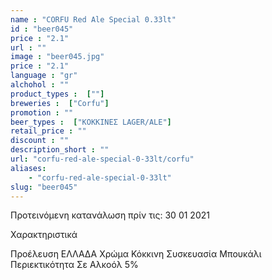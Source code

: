 ```yaml
---
name : "CORFU Red Ale Special 0.33lt"
id : "beer045"
price : "2.1"
url : ""
image : "beer045.jpg"
price : "2.1"
language : "gr"
alchohol : ""
product_types :  [""]
breweries :  ["Corfu"]
promotion : ""
beer_types :  ["ΚΟΚΚΙΝΕΣ LAGER/ALE"]
retail_price : ""
discount : ""
description_short : ""
url: "corfu-red-ale-special-0-33lt/corfu"
aliases: 
    - "corfu-red-ale-special-0-33lt"
slug: "beer045"
---
```


Προτεινόμενη κατανάλωση πρίν τις: 30 01 2021

Χαρακτηριστικά

Προέλευση
ΕΛΛΑΔΑ
Χρώμα
Κόκκινη
Συσκευασία
Μπουκάλι
Περιεκτικότητα Σε Αλκοόλ
5%